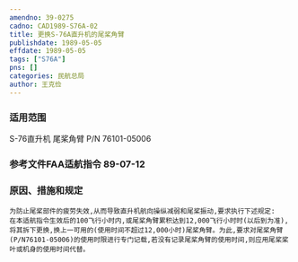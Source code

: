 ```yaml
---
amendno: 39-0275  
cadno: CAD1989-S76A-02  
title: 更换S-76A直升机的尾桨角臂  
publishdate: 1989-05-05  
effdate: 1989-05-05  
tags: ["S76A"]  
pns: []  
categories: 民航总局  
author: 王克俭  
---
```

  
### 适用范围  
S-76直升机 尾桨角臂 P/N 76101-05006  
  
<!--more-->  
### 参考文件FAA适航指令 89-07-12  
  
### 原因、措施和规定  
    为防止尾桨部件的疲劳失效,从而导致直升机航向操纵减弱和尾桨振动,要求执行下述规定:  
    在本适航指令生效后的100飞行小时内,或尾桨角臂累积达到12,000飞行小时时(以后到为准),将其拆下更换,换上一可用的(使用时间不超过12,000小时)尾桨角臂。为此,要求对尾桨角臂(P/N76101-05006)的使用时限进行专门记载,若没有记录尾桨角臂的使用时间,则应用尾桨桨叶或机身的使用时间代替。  
